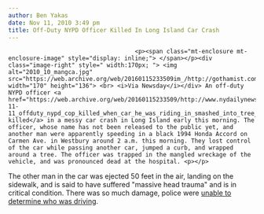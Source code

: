 ```yaml
---
author: Ben Yakas
date: Nov 11, 2010 3:49 pm
title: Off-Duty NYPD Officer Killed In Long Island Car Crash
---
```


	
										<p><span class="mt-enclosure mt-enclosure-image" style="display: inline;"> </span></p><div class="image-right" style=" width:170px; "> <img alt="2010_10_mangca.jpg" src="https://web.archive.org/web/20160115233509im_/http://gothamist.com/attachments/jen/2010_10_mangca.jpg" width="170" height="136"> <br> <i>Via Newsday</i></div> An off-duty NYPD officer <a href="https://web.archive.org/web/20160115233509/http://www.nydailynews.com/ny_local/2010/11/11/2010-11-11_offduty_nypd_cop_killed_when_car_he_was_riding_in_smashed_into_tree_in_long_isla.html">was killed</a> in a messy car crash in Long Island early this morning. The officer, whose name has not been released to the public yet, and another man were apparently speeding in a black 1994 Honda Accord on Carmen Ave. in Westbury around 2 a.m. this morning. They lost control of the car while passing another car, jumped a curb, and wrapped around a tree. The officer was trapped in the mangled wreckage of the vehicle, and was pronounced dead at the hospital. <p></p>

<p>The other man in the car was ejected 50 feet in the air, landing on the sidewalk, and is said to have suffered &quot;massive head trauma&quot; and is in critical condition. There was so much damage, police were <a href="https://web.archive.org/web/20160115233509/http://www.nydailynews.com/ny_local/2010/11/11/2010-11-11_offduty_nypd_cop_killed_when_car_he_was_riding_in_smashed_into_tree_in_long_isla.html">unable to determine who was driving</a>.</p>					
										
									
				